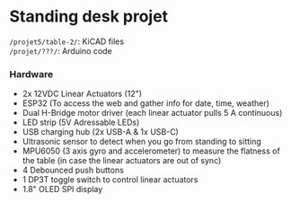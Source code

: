 # Standing desk projet

```/projet5/table-2/```: KiCAD files<br>
```/projet/???/```: Arduino code

### Hardware
- 2x 12VDC Linear Actuators (12")
- ESP32 (To access the web and gather info for date, time, weather)
- Dual H-Bridge motor driver (each linear actuator pulls 5 A continuous)
- LED strip (5V Adressable LEDs)
- USB charging hub (2x USB-A & 1x USB-C)
- Ultrasonic sensor to detect when you go from standing to sitting
- MPU6050 (3 axis gyro and accelerometer) to measure the flatness of the table (in case the linear actuators are out of sync)
- 4 Debounced push buttons
- 1 DP3T toggle switch to control linear actuators
- 1.8" OLED SPI display
